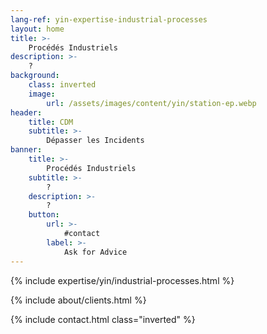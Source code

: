 ```yaml
---
lang-ref: yin-expertise-industrial-processes
layout: home
title: >-
    Procédés Industriels
description: >-
    ?
background:
    class: inverted
    image:
        url: /assets/images/content/yin/station-ep.webp
header:
    title: CDM
    subtitle: >-
        Dépasser les Incidents
banner:
    title: >-
        Procédés Industriels
    subtitle: >-
        ?
    description: >-
        ?
    button:
        url: >-
            #contact
        label: >-
            Ask for Advice
---
```


{% include expertise/yin/industrial-processes.html %}

{% include about/clients.html %}

{% include contact.html class="inverted" %}
